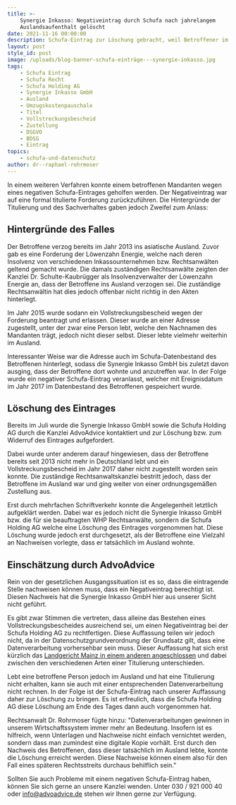 ```yaml
---
title: >-
    Synergie Inkasso: Negativeintrag durch Schufa nach jahrelangem
    Auslandsaufenthalt gelöscht
date: 2021-11-16 00:00:00
description: Schufa-Eintrag zur Löschung gebracht, weil Betroffener im Ausland lebte.
layout: post
style_id: post
image: /uploads/blog-banner-schufa-einträge---synergie-inkasso.jpg
tags:
    - Schufa Eintrag
    - Schufa Recht
    - Schufa Holding AG
    - Synergie Inkasso GmbH
    - Ausland
    - Umzugskostenpauschale
    - Titel
    - Vollstreckungsbescheid
    - Zustellung
    - DSGVO
    - BDSG
    - Eintrag
topics:
    - schufa-und-datenschutz
author: dr--raphael-rohrmoser
---
```

In einem weiteren Verfahren konnte einem betroffenen Mandanten wegen eines negativen Schufa-Eintrages geholfen werden. Der Negativeintrag war auf eine formal titulierte Forderung zurückzuführen. Die Hintergründe der Titulierung und des Sachverhaltes gaben jedoch Zweifel zum Anlass:

## **Hintergründe des Falles**

Der Betroffene verzog bereits im Jahr 2013 ins asiatische Ausland. Zuvor gab es eine Forderung der Löwenzahn Energie, welche nach deren Insolvenz von verschiedenen Inkassounternehmen bzw. Rechtsanwälten geltend gemacht wurde. Die damals zuständigen Rechtsanwälte zeigten der Kanzlei Dr. Schulte-Kaubrügger als Insolvenzverwalter der Löwenzahn Energie an, dass der Betroffene ins Ausland verzogen sei. Die zuständige Rechtsanwältin hat dies jedoch offenbar nicht richtig in den Akten hinterlegt.

Im Jahr 2015 wurde sodann ein Vollstreckungsbescheid wegen der Forderung beantragt und erlassen. Dieser wurde an einer Adresse zugestellt, unter der zwar eine Person lebt, welche den Nachnamen des Mandanten trägt, jedoch nicht dieser selbst. Dieser lebte vielmehr weiterhin im Ausland.

Interessanter Weise war die Adresse auch im Schufa-Datenbestand des Betroffenen hinterlegt, sodass die Synergie Inkasso GmbH bis zuletzt davon ausging, dass der Betroffene dort wohnte und anzutreffen war. In der Folge wurde ein negativer Schufa-Eintrag veranlasst, welcher mit Ereignisdatum im Jahr 2017 im Datenbestand des Betroffenen gespeichert wurde.

## **Löschung des Eintrages**

Bereits im Juli wurde die Synergie Inkasso GmbH sowie die Schufa Holding AG durch die Kanzlei AdvoAdvice kontaktiert und zur Löschung bzw. zum Widerruf des Eintrages aufgefordert.

Dabei wurde unter anderem darauf hingewiesen, dass der Betroffene bereits seit 2013 nicht mehr in Deutschland lebt und ein Vollstreckungsbescheid im Jahr 2017 daher nicht zugestellt worden sein konnte. Die zuständige Rechtsanwaltskanzlei bestritt jedoch, dass der Betroffene im Ausland war und ging weiter von einer ordnungsgemä&szlig;en Zustellung aus.

Erst durch mehrfachen Schriftverkehr konnte die Angelegenheit letztlich aufgeklärt werden. Dabei war es jedoch nicht die Synergie Inkasso GmbH bzw. die für sie beauftragten WHP Rechtsanwälte, sondern die Schufa Holding AG welche eine Löschung des Eintrages vorgenommen hat. Diese Löschung wurde jedoch erst durchgesetzt, als der Betroffene eine Vielzahl an Nachweisen vorlegte, dass er tatsächlich im Ausland wohnte.

## **Einschätzung durch AdvoAdvice**

Rein von der gesetzlichen Ausgangssituation ist es so, dass die eintragende Stelle nachweisen können muss, dass ein Negativeintrag berechtigt ist. Diesen Nachweis hat die Synergie Inkasso GmbH hier aus unserer Sicht nicht geführt.

Es gibt zwar Stimmen die vertreten, dass alleine das Bestehen eines Vollstreckungsbescheides ausreichend sei, um einen Negativeintrag bei der Schufa Holding AG zu rechtfertigen. Diese Auffassung teilen wir jedoch nicht, da in der Datenschutzgrundverordnung der Grundsatz gilt, dass eine Datenverarbeitung vorhersehbar sein muss. Dieser Auffassung hat sich erst kürzlich das [Landgericht Mainz in einem anderen angeschlossen](https://advoadvice.de/blog/landgericht-mainz-inkassofirma-muss-5-000-euro-schadensersatz-wegen-schufa-eintrag-zahlen/)&nbsp;und dabei zwischen den verschiedenen Arten einer Titulierung unterschieden.

Lebt eine betroffene Person jedoch im Ausland und hat eine Titulierung nicht erhalten, kann sie auch mit einer entsprechenden Datenverarbeitung nicht rechnen. In der Folge ist der Schufa-Eintrag nach unserer Auffassung daher zur Löschung zu bringen. Es ist erfreulich, dass die Schufa Holding AG diese Löschung am Ende des Tages dann auch vorgenommen hat.

Rechtsanwalt Dr. Rohrmoser fügte hinzu: "Datenverarbeitungen gewinnen in unserem Wirtschaftssystem immer mehr an Bedeutung. Insofern ist es hilfreich, wenn Unterlagen und Nachweise nicht einfach vernichtet werden, sondern dass man zumindest eine digitale Kopie vorhält. Erst durch den Nachweis des Betroffenen, dass dieser tatsächlich im Ausland lebte, konnte die Löschung erreicht werden. Diese Nachweise können einem also für den Fall eines späteren Rechtsstreits durchaus behilflich sein."

Sollten Sie auch Probleme mit einem negativen Schufa-Eintrag haben, können Sie sich gerne an unsere Kanzlei wenden. Unter 030 / 921 000 40 oder info@advoadvice.de stehen wir Ihnen gerne zur Verfügung.
